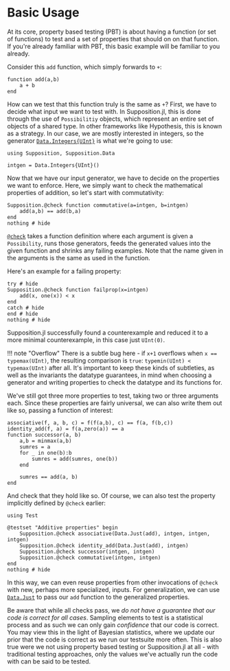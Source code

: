 # Basic Usage

At its core, property based testing (PBT) is about having a function (or set of functions) to test and a set of 
properties that should on on that function. If you're already familiar with PBT, this basic example
will be familiar to you already. 

Consider this `add` function, which simply forwards to `+`:

```@example example_add; output=false
function add(a,b)
    a + b
end
```

How can we test that this function truly is the same as `+`? First, we have to decide what input we
want to test with. In Supposition.jl, this is done through the use of `Possibilitiy` objects, which represent
an entire set of objects of a shared type. In other frameworks like Hypothesis, this is known as a strategy.
In our case, we are mostly interested in integers, so the generator [`Data.Integers{UInt}`](@ref)
is what we're going to use:

```@example example_add; output = false
using Supposition, Supposition.Data

intgen = Data.Integers{UInt}()
```

Now that we have our input generator, we have to decide on the properties we want to enforce. Here, we simply
want to check the mathematical properties of addition, so let's start with commutativity:

```@example example_add; output = false
Supposition.@check function commutative(a=intgen, b=intgen)
    add(a,b) == add(b,a)
end
nothing # hide
```

[`@check`](@ref) takes a function definition where each argument is given a `Possibility`, runs those generators, feeds
the generated values into the given function and shrinks any failing examples. Note that the name given in the
arguments is the same as used in the function.

Here's an example for a failing property:

```@example example_add; output = false
try # hide
Supposition.@check function failprop(x=intgen)
    add(x, one(x)) < x
end
catch # hide
end # hide
nothing # hide
```

Supposition.jl successfully found a counterexample and reduced it to a more minimal counterexample, in this
case just `UInt(0)`.

!!! note "Overflow"
    There is a subtle bug here - if `x+1` overflows when `x == typemax(UInt)`, the resulting comparison is
    `true`: `typemin(UInt) < typemax(UInt)` after all. It's important to keep these kinds of subtleties, as
    well as the invariants the datatype guarantees, in mind when choosing a generator and writing properties
    to check the datatype and its functions for.

We've still got three more properties to test, taking two or three arguments each. Since these properties
are fairly universal, we can also write them out like so, passing a function of interest:

```@example example_add; output = false
associative(f, a, b, c) = f(f(a,b), c) == f(a, f(b,c))
identity_add(f, a) = f(a,zero(a)) == a
function successor(a, b)
    a,b = minmax(a,b)
    sumres = a
    for _ in one(b):b
        sumres = add(sumres, one(b))
    end

    sumres == add(a, b)
end
```

And check that they hold like so. Of course, we can also test the property implicitly defined by `@check` earlier: 

```@example example_add; output = false, filter = r"\d+\.\d+s"
using Test

@testset "Additive properties" begin
    Supposition.@check associative(Data.Just(add), intgen, intgen, intgen)
    Supposition.@check identity_add(Data.Just(add), intgen)
    Supposition.@check successor(intgen, intgen)
    Supposition.@check commutative(intgen, intgen)
end
nothing # hide
```

In this way, we can even reuse properties from other invocations of `@check` with new, perhaps more specialized, inputs.
For generalization, we can use [`Data.Just`](@ref) to pass our `add` function to the generalized properties.

Be aware that while all checks pass, we _do not have a guarantee that our code is correct for all cases_.
Sampling elements to test is a statistical process and as such we can only gain _confidence_ that our code
is correct. You may view this in the light of Bayesian statistics, where we update our prior that the code
is correct as we run our testsuite more often. This is also true were we not using property based testing
or Supposition.jl at all - with traditional testing approaches, only the values we've actually run the code with
can be said to be tested.
